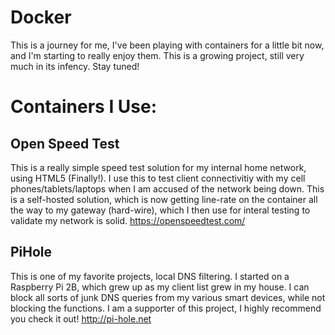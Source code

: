 # Docker
This is a journey for me, I've been playing with containers for a little bit now, and I'm starting to really enjoy them.  This is a growing project, still very much in its infency.  Stay tuned!

# Containers I Use:

## Open Speed Test
This is a really simple speed test solution for my internal home network, using HTML5 (Finally!).  I use this to test client connectivitiy with my cell phones/tablets/laptops when I am accused of the network being down. This is a self-hosted solution, which is now getting line-rate on the container all the way to my gateway (hard-wire), which I then use for interal testing to validate my network is solid.
https://openspeedtest.com/

## PiHole
This is one of my favorite projects, local DNS filtering. I started on a Raspberry Pi 2B, which grew up as my client list grew in my house.  I can block all sorts of junk DNS queries from my various smart devices, while not blocking the functions.  I am a supporter of this project, I highly recommend you check it out!
http://pi-hole.net